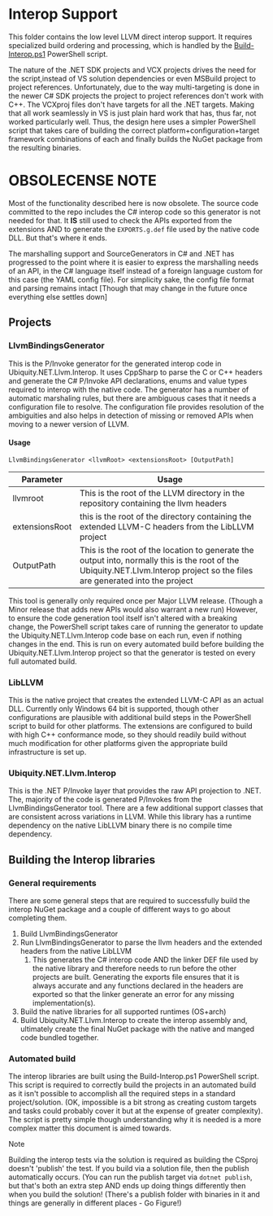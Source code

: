 # Interop Support
This folder contains the low level LLVM direct interop support. It requires specialized build
ordering and processing, which is handled by the [Build-Interop.ps1](../../Build-Interop.ps1)
PowerShell script.

The nature of the .NET SDK projects and VCX projects drives the need for the script,instead of
VS solution dependencies or even MSBuild project to project references. Unfortunately, due to
the way multi-targeting is done in the newer C# SDK projects the project to project references
don't work with C++. The VCXproj files don't have targets for all the .NET targets. Making that
all work seamlessly in VS is just plain hard work that has, thus far, not worked particularly
well. Thus, the design here uses a simpler PowerShell script that takes care of building the
correct platform+configuration+target framework combinations of each and finally builds the NuGet
package from the resulting binaries.

# OBSOLECENSE NOTE
Most of the functionality described here is now obsolete. The source code committed to the repo
includes the C# interop code so this generator is not needed for that. It **IS** still used to
check the APIs exported from the extensions AND to generate the `EXPORTS.g.def` file used by the
native code DLL. But that's where it ends.

The marshalling support and SourceGenerators in C# and .NET has progressed to the point where
it is easier to express the marshalling needs of an API, in the C# language itself instead of
a foreign language custom for this case (the YAML config file). For simplicity sake, the config
file format and parsing remains intact [Though that may change in the future once everything
else settles down]

## Projects
### LlvmBindingsGenerator
This is the P/Invoke generator for the generated interop code in Ubiquity.NET.Llvm.Interop. It uses
CppSharp to parse the C or C++ headers and generate the C# P/Invoke API declarations, enums and value
types required to interop with the native code. The generator has a number of automatic marshaling
rules, but there are ambiguous cases that it needs a configuration file to resolve. The configuration
file provides resolution of the ambiguities and also helps in detection of missing or removed APIs when
moving to a newer version of LLVM.

#### Usage
`LlvmBindingsGenerator <llvmRoot> <extensionsRoot> [OutputPath]`

| Parameter | Usage |
|------------|-------|
| llvmroot   | This is the root of the LLVM directory in the repository containing the llvm headers |
| extensionsRoot | this is the root of the directory containing the extended LLVM-C headers from the LibLLVM project |
| OutputPath | This is the root of the location to generate the output into, normally this is the root of the Ubiquity.NET.Llvm.Interop project so the files are generated into the project |

This tool is generally only required once per Major LLVM release. (Though a Minor release that adds new APIs
would also warrant a new run) However, to ensure the code generation tool itself isn't altered with a breaking
change, the PowerShell script takes care of running the generator to update the Ubiquity.NET.Llvm.Interop
code base on each run, even if nothing changes in the end. This is run on every automated build before building
the Ubiquity.NET.Llvm.Interop project so that the generator is tested on every full automated build. 

### LibLLVM
This is the native project that creates the extended LLVM-C API as an actual DLL. Currently
only Windows 64 bit is supported, though other configurations are plausible with additional
build steps in the PowerShell script to build for other platforms. The extensions are configured
to build with high C++ conformance mode, so they should readily build without much modification
for other platforms given the appropriate build infrastructure is set up.

### Ubiquity.NET.Llvm.Interop
This is the .NET P/Invoke layer that provides the raw API projection to .NET. The, majority
of the code is generated P/Invokes from the LlvmBindingsGenerator tool. There are a few
additional support classes that are consistent across variations in LLVM. While this library
has a runtime dependency on the native LibLLVM binary there is no compile time dependency.

## Building the Interop libraries
### General requirements
There are some general steps that are required to successfully build the interop NuGet package and a couple
of different ways to go about completing them.
 1. Build LlvmBindingsGenerator
 2. Run LlvmBindingsGenerator to parse the llvm headers and the extended headers from the native LibLLVM
    1. This generates the C# interop code AND the linker DEF file used by the native library and therefore
       needs to run before the other projects are built. Generating the exports file ensures that it is always
       accurate and any functions declared in the headers are exported so that the linker generate an error
       for any missing implementation(s).
 3. Build the native libraries for all supported runtimes (OS+arch)
 4. Build Ubiquity.NET.Llvm.Interop to create the interop assembly and, ultimately create the final NuGet package with
the native and manged code bundled together.

### Automated build
The interop libraries are built using the Build-Interop.ps1 PowerShell script. This script is required
to correctly build the projects in an automated build as it isn't possible to accomplish all the required
steps in a standard project/solution. (OK, impossible is a bit strong as creating custom targets and tasks
could probably cover it but at the expense of greater complexity). The script is pretty simple though
understanding why it is needed is a more complex matter this document is aimed towards.

>[!NOTE]
> Building the interop tests via the solution is required as building the CSproj doesn't 'publish' the test.
> If you build via a solution file, then the publish automatically occurs. (You can run the publish target via
> `dotnet publish`, but that's both an extra step AND ends up doing things differently then when you build the
> solution! (There's a publish folder with binaries in it and things are generally in different places - Go Figure!)





